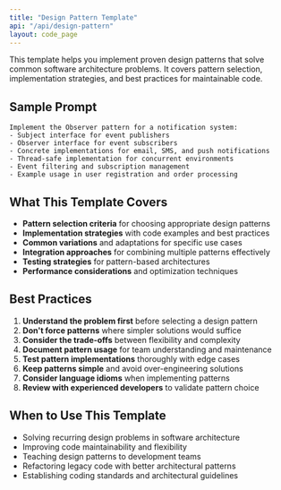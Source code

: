 ```yaml
---
title: "Design Pattern Template"
api: "/api/design-pattern"
layout: code_page
---
```


This template helps you implement proven design patterns that solve common software architecture problems. It covers pattern selection, implementation strategies, and best practices for maintainable code.

## Sample Prompt

```
Implement the Observer pattern for a notification system:
- Subject interface for event publishers
- Observer interface for event subscribers
- Concrete implementations for email, SMS, and push notifications
- Thread-safe implementation for concurrent environments
- Event filtering and subscription management
- Example usage in user registration and order processing
```

## What This Template Covers

- **Pattern selection criteria** for choosing appropriate design patterns
- **Implementation strategies** with code examples and best practices
- **Common variations** and adaptations for specific use cases
- **Integration approaches** for combining multiple patterns effectively
- **Testing strategies** for pattern-based architectures
- **Performance considerations** and optimization techniques

## Best Practices

1. **Understand the problem first** before selecting a design pattern
2. **Don't force patterns** where simpler solutions would suffice
3. **Consider the trade-offs** between flexibility and complexity
4. **Document pattern usage** for team understanding and maintenance
5. **Test pattern implementations** thoroughly with edge cases
6. **Keep patterns simple** and avoid over-engineering solutions
7. **Consider language idioms** when implementing patterns
8. **Review with experienced developers** to validate pattern choice

## When to Use This Template

- Solving recurring design problems in software architecture
- Improving code maintainability and flexibility
- Teaching design patterns to development teams
- Refactoring legacy code with better architectural patterns
- Establishing coding standards and architectural guidelines
